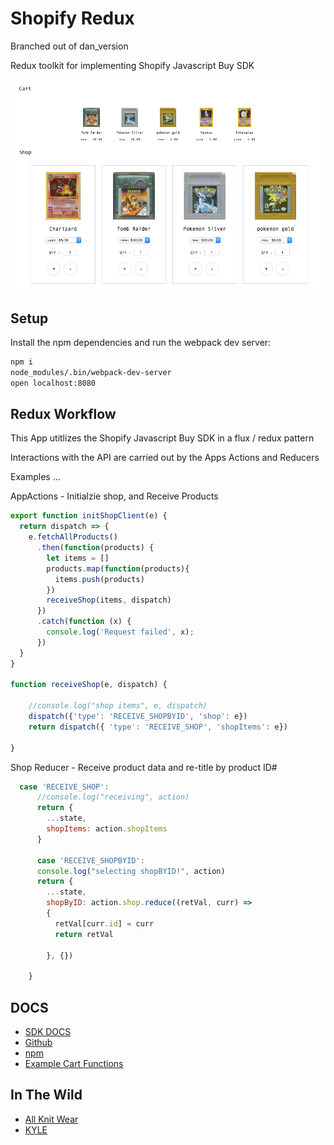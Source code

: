 # Shopify Redux
Branched out of dan_version

Redux toolkit for implementing Shopify Javascript Buy SDK

![alt tag](https://github.com/camilamercado/group_redux/blob/shopify_redux/src/images/store.png)

## Setup

Install the npm dependencies and run the webpack dev server:

```bash
npm i
node_modules/.bin/webpack-dev-server
open localhost:8080
```
## Redux Workflow

This App utitlizes the Shopify Javascript Buy SDK in a flux / redux pattern

Interactions with the API are carried out by the Apps Actions and Reducers

Examples ...

AppActions - Initialzie shop, and Receive Products

```javascript
export function initShopClient(e) {
  return dispatch => {
    e.fetchAllProducts()
      .then(function(products) {
        let items = []
        products.map(function(products){
          items.push(products)
        })
        receiveShop(items, dispatch)
      })
      .catch(function (x) {
        console.log('Request failed', x);
      })    
  }
}

function receiveShop(e, dispatch) {

    //console.log("shop items", e, dispatch)
    dispatch({'type': 'RECEIVE_SHOPBYID', 'shop': e})
    return dispatch({ 'type': 'RECEIVE_SHOP', 'shopItems': e})
  
}

```
Shop Reducer - Receive product data and re-title by product ID#
```javascript
  case 'RECEIVE_SHOP':
      //console.log("receiving", action)
      return { 
        ...state, 
        shopItems: action.shopItems
      }

      case 'RECEIVE_SHOPBYID':
      console.log("selecting shopBYID!", action)
      return {
        ...state, 
        shopByID: action.shop.reduce((retVal, curr) => 
        {
          retVal[curr.id] = curr
          return retVal

        }, {})
      
    }
```

## DOCS
- [SDK DOCS](http://shopify.github.io/js-buy-sdk/)
- [Github](https://github.com/Shopify/js-buy-sdk)
- [npm](https://www.npmjs.com/package/shopify-buy)
- [Example Cart Functions](https://github.com/Shopify/js-buy-sdk/blob/master/examples/cart/index.js)

## In The Wild

- [All Knit Wear](http://allknitwear.com/)
- [KYLE](http://www.kylekylekyle.net/)

